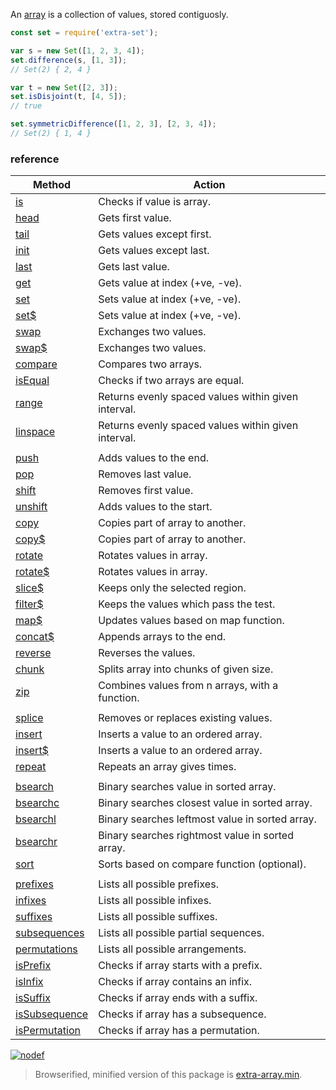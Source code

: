 An [array] is a collection of values, stored contiguosly.

```javascript
const set = require('extra-set');

var s = new Set([1, 2, 3, 4]);
set.difference(s, [1, 3]);
// Set(2) { 2, 4 }

var t = new Set([2, 3]);
set.isDisjoint(t, [4, 5]);
// true

set.symmetricDifference([1, 2, 3], [2, 3, 4]);
// Set(2) { 1, 4 }
```

### reference

| Method                 | Action
|------------------------|-------
| [is]                   | Checks if value is array.
| [head]                 | Gets first value.
| [tail]                 | Gets values except first.
| [init]                 | Gets values except last.
| [last]                 | Gets last value.
| [get]                  | Gets value at index (+ve, -ve).
| [set]                  | Sets value at index (+ve, -ve).
| [set$]                 | Sets value at index (+ve, -ve).
| [swap]                 | Exchanges two values.
| [swap$]                | Exchanges two values.
| [compare]              | Compares two arrays.
| [isEqual]              | Checks if two arrays are equal.
| [range]                | Returns evenly spaced values within given interval.
| [linspace]             | Returns evenly spaced values within given interval.
|                        | 
| [push]                 | Adds values to the end. 
| [pop]                  | Removes last value.
| [shift]                | Removes first value.
| [unshift]              | Adds values to the start.
| [copy]                 | Copies part of array to another.
| [copy$]                | Copies part of array to another.
| [rotate]               | Rotates values in array.
| [rotate$]              | Rotates values in array.
| [slice$]               | Keeps only the selected region.
| [filter$]              | Keeps the values which pass the test.
| [map$]                 | Updates values based on map function.
| [concat$]              | Appends arrays to the end.
| [reverse]              | Reverses the values.
| [chunk]                | Splits array into chunks of given size.
| [zip]                  | Combines values from n arrays, with a function.
|                        | 
| [splice]               | Removes or replaces existing values.
| [insert]               | Inserts a value to an ordered array.
| [insert$]              | Inserts a value to an ordered array.
| [repeat]               | Repeats an array gives times.
|                        | 
| [bsearch]              | Binary searches value in sorted array.
| [bsearchc]             | Binary searches closest value in sorted array.
| [bsearchl]             | Binary searches leftmost value in sorted array.
| [bsearchr]             | Binary searches rightmost value in sorted array.
| [sort]                 | Sorts based on compare function (optional).
|                        | 
| [prefixes]             | Lists all possible prefixes.
| [infixes]              | Lists all possible infixes.
| [suffixes]             | Lists all possible suffixes.
| [subsequences]         | Lists all possible partial sequences.
| [permutations]         | Lists all possible arrangements.
| [isPrefix]             | Checks if array starts with a prefix.
| [isInfix]              | Checks if array contains an infix.
| [isSuffix]             | Checks if array ends with a suffix.
| [isSubsequence]        | Checks if array has a subsequence.
| [isPermutation]        | Checks if array has a permutation.

[![nodef](https://merferry.glitch.me/card/extra-array.svg)](https://nodef.github.io)

> Browserified, minified version of this package is [extra-array.min].

[is]: https://github.com/nodef/extra-array/wiki/is
[head]: https://github.com/nodef/extra-array/wiki/head
[tail]: https://github.com/nodef/extra-array/wiki/tail
[init]: https://github.com/nodef/extra-array/wiki/init
[last]: https://github.com/nodef/extra-array/wiki/last
[get]: https://github.com/nodef/extra-array/wiki/get
[set]: https://github.com/nodef/extra-array/wiki/set
[set$]: https://github.com/nodef/extra-array/wiki/set$
[swap]: https://github.com/nodef/extra-array/wiki/swap
[swap$]: https://github.com/nodef/extra-array/wiki/swap$
[compare]: https://github.com/nodef/extra-array/wiki/compare
[isEqual]: https://github.com/nodef/extra-array/wiki/isEqual
[range]: https://github.com/nodef/extra-array/wiki/range
[linspace]: https://github.com/nodef/extra-array/wiki/linspace
[push]: https://github.com/nodef/extra-array/wiki/push
[pop]: https://github.com/nodef/extra-array/wiki/pop
[shift]: https://github.com/nodef/extra-array/wiki/shift
[unshift]: https://github.com/nodef/extra-array/wiki/unshift
[copy]: https://github.com/nodef/extra-array/wiki/copy
[copy$]: https://github.com/nodef/extra-array/wiki/copy$
[rotate]: https://github.com/nodef/extra-array/wiki/rotate
[rotate$]: https://github.com/nodef/extra-array/wiki/rotate$
[slice$]: https://github.com/nodef/extra-array/wiki/slice$
[filter$]: https://github.com/nodef/extra-array/wiki/filter$
[map$]: https://github.com/nodef/extra-array/wiki/map$
[concat$]: https://github.com/nodef/extra-array/wiki/concat$
[reverse]: https://github.com/nodef/extra-array/wiki/reverse
[chunk]: https://github.com/nodef/extra-array/wiki/chunk
[zip]: https://github.com/nodef/extra-array/wiki/zip
[splice]: https://github.com/nodef/extra-array/wiki/splice
[insert]: https://github.com/nodef/extra-array/wiki/insert
[insert$]: https://github.com/nodef/extra-array/wiki/insert$
[repeat]: https://github.com/nodef/extra-array/wiki/repeat
[bsearch]: https://github.com/nodef/extra-array/wiki/bsearch
[bsearchc]: https://github.com/nodef/extra-array/wiki/bsearchc
[bsearchl]: https://github.com/nodef/extra-array/wiki/bsearchl
[bsearchr]: https://github.com/nodef/extra-array/wiki/bsearchr
[sort]: https://github.com/nodef/extra-array/wiki/sort
[prefixes]: https://github.com/nodef/extra-array/wiki/prefixes
[infixes]: https://github.com/nodef/extra-array/wiki/infixes
[suffixes]: https://github.com/nodef/extra-array/wiki/suffixes
[subsequences]: https://github.com/nodef/extra-array/wiki/subsequences
[permutations]: https://github.com/nodef/extra-array/wiki/permutations
[isPrefix]: https://github.com/nodef/extra-array/wiki/isPrefix
[isInfix]: https://github.com/nodef/extra-array/wiki/isInfix
[isSuffix]: https://github.com/nodef/extra-array/wiki/isSuffix
[isSubsequence]: https://github.com/nodef/extra-array/wiki/isSubsequence
[isPermutation]: https://github.com/nodef/extra-array/wiki/isPermutation
[array]: https://developer.mozilla.org/en-US/docs/Web/JavaScript/Reference/Global_Objects/Array
[extra-array.min]: https://www.npmjs.com/package/extra-array.min
